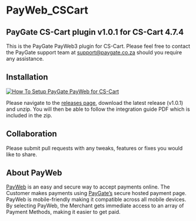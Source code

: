 # PayWeb_CSCart
## PayGate CS-Cart plugin v1.0.1 for CS-Cart 4.7.4

This is the PayGate PayWeb3 plugin for CS-Cart. Please feel free to contact the PayGate support team at support@paygate.co.za should you require any assistance.

## Installation
[![How To Setup PayGate PayWeb for CS-Cart](https://appinlet.com/wp-content/uploads/2021/01/How-To-Setup-PayGate-PayWeb-for-CS-Cart.jpg)](https://www.youtube.com/watch?v=9Lhvc26WKjs "How To Setup PayGate PayWeb for CS-Cart")

Please navigate to the [releases page](https://github.com/PayGate/PayWeb_CSCart/releases), download the latest release (v1.0.1) and unzip. You will then be able to follow the integration guide PDF which is included in the zip.

## Collaboration

Please submit pull requests with any tweaks, features or fixes you would like to share.

## About PayWeb

[PayWeb](https://www.paygate.co.za/paygate-products/payweb/) is an easy and secure way to accept payments online. The Customer makes payments using [PayGate’s](https://www.paygate.co.za/) secure hosted payment page. PayWeb is mobile-friendly making it compatible across all mobile devices. By selecting PayWeb, the Merchant gets immediate access to an array of Payment Methods, making it easier to get paid.
